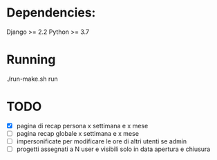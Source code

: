 # Dependencies:
Django >= 2.2
Python >= 3.7

# Running
./run-make.sh run

# TODO
- [X] pagina di recap persona x settimana e x mese
- [ ] pagina recap globale x settimana e x mese
- [ ] impersonificate per modificare le ore di altri utenti se admin
- [ ] progetti assegnati a N user e visibili solo in data apertura e chiusura